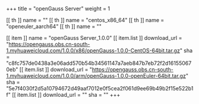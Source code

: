 +++
title = "openGauss Server"
weight = 1

[[ th ]]
    name = ""
[[ th ]]
    name = "centos_x86_64"
[[ th ]]
    name = "openeuler_aarch64"
[[ th ]]
    name = ""

[[ item ]]
    name = "openGauss Server_1.0.0"
    [[ item.list ]]
        download_url = "https://opengauss.obs.cn-south-1.myhuaweicloud.com/1.0.0/x86/openGauss-1.0.0-CentOS-64bit.tar.gz"
        sha = "c8fc757de0438a3e06add570b54b34561147a7aeb847b7eb72f2d161550670eb"
    [[ item.list ]]
        download_url = "https://opengauss.obs.cn-south-1.myhuaweicloud.com/1.0.0/arm/openGauss-1.0.0-openEuler-64bit.tar.gz"
        sha = "5e7f4030f2d5a10794672d49aaf7012e0f5cea2f061d9ee69b49b2f15e522b1f"
    [[ item.list ]]
        download_url = ""
        sha = ""
+++
